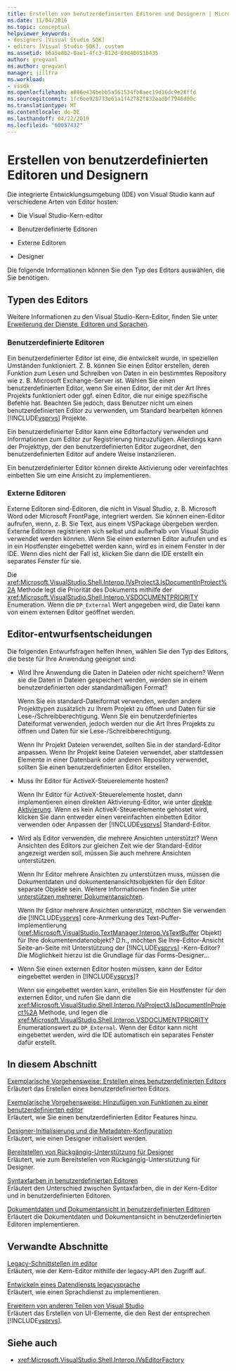 ```yaml
---
title: Erstellen von benutzerdefinierten Editoren und Designern | Microsoft-Dokumentation
ms.date: 11/04/2016
ms.topic: conceptual
helpviewer_keywords:
- designers [Visual Studio SDK]
- editors [Visual Studio SDK], custom
ms.assetid: b6a5e8b2-0ae1-4fc3-812d-09d40051b435
author: gregvanl
ms.author: gregvanl
manager: jillfra
ms.workload:
- vssdk
ms.openlocfilehash: a806e434bebb5a561534fb8aec19d16dc9e28ffd
ms.sourcegitcommit: 1fc6ee928733e61a1f42782f832ead9f7946d00c
ms.translationtype: MT
ms.contentlocale: de-DE
ms.lasthandoff: 04/22/2019
ms.locfileid: "60057432"
---
```

# <a name="create-custom-editors-and-designers"></a>Erstellen von benutzerdefinierten Editoren und Designern

Die integrierte Entwicklungsumgebung (IDE) von Visual Studio kann auf verschiedene Arten von Editor hosten:

- Die Visual Studio-Kern-editor

- Benutzerdefinierte Editoren

- Externe Editoren

- Designer

Die folgende Informationen können Sie den Typ des Editors auswählen, die Sie benötigen.

## <a name="types-of-editor"></a>Typen des Editors

Weitere Informationen zu den Visual Studio-Kern-Editor, finden Sie unter [Erweiterung der Dienste, Editoren und Sprachen](../extensibility/extending-the-editor-and-language-services.md).

### <a name="custom-editors"></a>Benutzerdefinierte Editoren
 Ein benutzerdefinierter Editor ist eine, die entwickelt wurde, in speziellen Umständen funktioniert. Z. B. können Sie einen Editor erstellen, deren Funktion zum Lesen und Schreiben von Daten in ein bestimmtes Repository wie z. B. Microsoft Exchange-Server ist. Wählen Sie einen benutzerdefinierten Editor, wenn Sie einen Editor, der mit der Art Ihres Projekts funktioniert oder ggf. einen Editor, die nur einige spezifische Befehle hat. Beachten Sie jedoch, dass Benutzer nicht um einen benutzerdefinierten Editor zu verwenden, um Standard bearbeiten können [!INCLUDE[vsprvs](../code-quality/includes/vsprvs_md.md)] Projekte.

 Ein benutzerdefinierter Editor kann eine Editorfactory verwenden und Informationen zum Editor zur Registrierung hinzuzufügen. Allerdings kann der Projekttyp, der den benutzerdefinierten Editor zugeordnet, den benutzerdefinierten Editor auf andere Weise instanziieren.

 Ein benutzerdefinierter Editor können direkte Aktivierung oder vereinfachtes einbetten Sie um eine Ansicht zu implementieren.

### <a name="external-editors"></a>Externe Editoren
 Externe Editoren sind-Editoren, die nicht in Visual Studio, z. B. Microsoft Word oder Microsoft FrontPage, integriert werden. Sie können einen-Editor aufrufen, wenn, z. B. Sie Text, aus einem VSPackage übergeben werden. Externe Editoren registrieren sich selbst und außerhalb von Visual Studio verwendet werden können. Wenn Sie einen externen Editor aufrufen und es in ein Hostfenster eingebettet werden kann, wird es in einem Fenster in der IDE. Wenn dies nicht der Fall ist, klicken Sie dann die IDE erstellt ein separates Fenster für sie.

 Die <xref:Microsoft.VisualStudio.Shell.Interop.IVsProject3.IsDocumentInProject%2A> Methode legt die Priorität des Dokuments mithilfe der <xref:Microsoft.VisualStudio.Shell.Interop.VSDOCUMENTPRIORITY> Enumeration. Wenn die `DP_External` Wert angegeben wird, die Datei kann von einem externen Editor geöffnet werden.

## <a name="editor-design-decisions"></a>Editor-entwurfsentscheidungen
 Die folgenden Entwurfsfragen helfen Ihnen, wählen Sie den Typ des Editors, die beste für Ihre Anwendung geeignet sind:

- Wird Ihre Anwendung die Daten in Dateien oder nicht speichern? Wenn sie die Daten in Dateien gespeichert werden, werden sie in einem benutzerdefinierten oder standardmäßigen Format?

   Wenn Sie ein standard-Dateiformat verwenden, werden andere Projekttypen zusätzlich zu Ihrem Projekt zu öffnen und Daten für sie Lese-/Schreibberechtigung. Wenn Sie ein benutzerdefiniertes Dateiformat verwenden, jedoch werden nur die Art Ihres Projekts zu öffnen und Daten für sie Lese-/Schreibberechtigung.

   Wenn Ihr Projekt Dateien verwendet, sollten Sie in der standard-Editor anpassen. Wenn Ihr Projekt keine Dateien verwendet, aber stattdessen Elemente in einer Datenbank oder anderen Repository verwendet, sollten Sie einen benutzerdefinierten Editor erstellen.

- Muss Ihr Editor für ActiveX-Steuerelemente hosten?

   Wenn Ihr Editor für ActiveX-Steuerelemente hostet, dann implementieren einen direkten Aktivierung-Editor, wie unter [direkte Aktivierung](../extensibility/in-place-activation.md). Wenn es kein ActiveX-Steuerelemente gehostet wird, klicken Sie dann entweder einen vereinfachten einbetten Editor verwenden oder Anpassen der [!INCLUDE[vsprvs](../code-quality/includes/vsprvs_md.md)] Standard-Editor.

- Wird als Editor verwenden, die mehrere Ansichten unterstützt? Wenn Ansichten des Editors zur gleichen Zeit wie der Standard-Editor angezeigt werden soll, müssen Sie auch mehrere Ansichten unterstützen.

   Wenn Ihr Editor mehrere Ansichten zu unterstützen muss, müssen die Dokumentdaten und dokumentenansichtsobjekten für den Editor separate Objekte sein. Weitere Informationen finden Sie unter [unterstützen mehrerer Dokumentansichten](../extensibility/supporting-multiple-document-views.md).

   Wenn Ihr Editor mehrere Ansichten unterstützt, möchten Sie verwenden die [!INCLUDE[vsprvs](../code-quality/includes/vsprvs_md.md)] core-Anmerkung des Text-Puffer-Implementierung (<xref:Microsoft.VisualStudio.TextManager.Interop.VsTextBuffer> Objekt) für Ihre dokumentendatenobjekt? D.h., möchten Sie Ihre-Editor-Ansicht Seite-an-Seite mit Unterstützung der [!INCLUDE[vsprvs](../code-quality/includes/vsprvs_md.md)] -Kern-Editor? Die Möglichkeit hierzu ist die Grundlage für das Forms-Designer...

- Wenn Sie einen externen Editor hosten müssen, kann der Editor eingebettet werden in [!INCLUDE[vsprvs](../code-quality/includes/vsprvs_md.md)]?

   Wenn sie eingebettet werden kann, erstellen Sie ein Hostfenster für den externen Editor, und rufen Sie dann die <xref:Microsoft.VisualStudio.Shell.Interop.IVsProject3.IsDocumentInProject%2A> Methode, und legen die <xref:Microsoft.VisualStudio.Shell.Interop.VSDOCUMENTPRIORITY> Enumerationswert zu `DP_External`. Wenn der Editor kann nicht eingebettet werden, wird die IDE automatisch ein separates Fenster dafür erstellt.

## <a name="in-this-section"></a>In diesem Abschnitt

[Exemplarische Vorgehensweise: Erstellen eines benutzerdefinierten Editors](../extensibility/walkthrough-creating-a-custom-editor.md)\
Erläutert das Erstellen eines benutzerdefinierten Editors.

[Exemplarische Vorgehensweise: Hinzufügen von Funktionen zu einer benutzerdefinierten editor](../extensibility/walkthrough-adding-features-to-a-custom-editor.md)\
Erläutert, wie Sie einen benutzerdefinierten Editor Features hinzu.

[Designer-Initialisierung und die Metadaten-Konfiguration](../extensibility/designer-initialization-and-metadata-configuration.md)\
Erläutert, wie einen Designer initialisiert werden.

[Bereitstellen von Rückgängig-Unterstützung für Designer](../extensibility/supplying-undo-support-to-designers.md)\
Erläutert, wie zum Bereitstellen von Rückgängig-Unterstützung für Designer.

[Syntaxfarben in benutzerdefinierten Editoren](../extensibility/syntax-coloring-in-custom-editors.md)\
Erläutert den Unterschied zwischen Syntaxfarben, die in der Kern-Editor und in benutzerdefinierten Editoren.

[Dokumentdaten und Dokumentansicht in benutzerdefinierten Editoren](../extensibility/document-data-and-document-view-in-custom-editors.md)\
Erläutert die Dokumentdaten und Dokumentansicht in benutzerdefinierten Editoren implementieren.

## <a name="related-sections"></a>Verwandte Abschnitte

[Legacy-Schnittstellen im editor](../extensibility/legacy-interfaces-in-the-editor.md)\
Erläutert, wie der Kern-Editor mithilfe der legacy-API den Zugriff auf.

[Entwickeln eines Datendiensts legacysprache](../extensibility/internals/developing-a-legacy-language-service.md)\
Erläutert, wie einen Sprachdienst zu implementieren.

[Erweitern von anderen Teilen von Visual Studio](../extensibility/extending-other-parts-of-visual-studio.md)\
Erläutert das Erstellen von UI-Elemente, die den Rest der entsprechen [!INCLUDE[vsprvs](../code-quality/includes/vsprvs_md.md)].

## <a name="see-also"></a>Siehe auch

- <xref:Microsoft.VisualStudio.Shell.Interop.IVsEditorFactory>